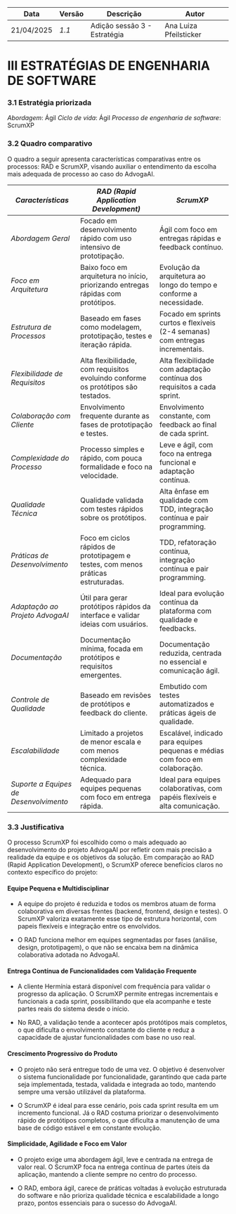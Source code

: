 | Data       | Versão | Descrição                          | Autor                    |
|------------|--------|------------------------------------|--------------------------|
| 21/04/2025 | *1.1* | Adição sessão 3  - Estratégia       | Ana Luiza Pfeilsticker   |

# III ESTRATÉGIAS DE ENGENHARIA DE SOFTWARE

### 3.1 Estratégia priorizada

*Abordagem*: Ágil
*Ciclo de vida*: Ágil
*Processo de engenharia de software*: ScrumXP

### 3.2 Quadro comparativo

O quadro a seguir apresenta características comparativas entre os processos: RAD e ScrumXP, visando auxiliar o entendimento da escolha mais adequada de processo ao caso do AdvogaAI.

| *Características*                  | *RAD (Rapid Application Development)*                                               | *ScrumXP*                                                                 |
|-------------------------------------|----------------------------------------------------------------------------------------|------------------------------------------------------------------------------|
| *Abordagem Geral*                 | Focado em desenvolvimento rápido com uso intensivo de prototipação.                   | Ágil com foco em entregas rápidas e feedback contínuo.                      |
| *Foco em Arquitetura*             | Baixo foco em arquitetura no início, priorizando entregas rápidas com protótipos.     | Evolução da arquitetura ao longo do tempo e conforme a necessidade.        |
| *Estrutura de Processos*          | Baseado em fases como modelagem, prototipação, testes e iteração rápida.              | Focado em sprints curtos e flexíveis (2-4 semanas) com entregas incrementais. |
| *Flexibilidade de Requisitos*     | Alta flexibilidade, com requisitos evoluindo conforme os protótipos são testados.     | Alta flexibilidade com adaptação contínua dos requisitos a cada sprint.     |
| *Colaboração com Cliente*         | Envolvimento frequente durante as fases de prototipação e testes.                     | Envolvimento constante, com feedback ao final de cada sprint.               |
| *Complexidade do Processo*        | Processo simples e rápido, com pouca formalidade e foco na velocidade.                | Leve e ágil, com foco na entrega funcional e adaptação contínua.            |
| *Qualidade Técnica*               | Qualidade validada com testes rápidos sobre os protótipos.                            | Alta ênfase em qualidade com TDD, integração contínua e pair programming.   |
| *Práticas de Desenvolvimento*     | Foco em ciclos rápidos de prototipagem e testes, com menos práticas estruturadas.     | TDD, refatoração contínua, integração contínua e pair programming.          |
| *Adaptação ao Projeto AdvogaAI*   | Útil para gerar protótipos rápidos da interface e validar ideias com usuários.        | Ideal para evolução contínua da plataforma com qualidade e feedbacks.       |
| *Documentação*                    | Documentação mínima, focada em protótipos e requisitos emergentes.                    | Documentação reduzida, centrada no essencial e comunicação ágil.            |
| *Controle de Qualidade*           | Baseado em revisões de protótipos e feedback do cliente.                              | Embutido com testes automatizados e práticas ágeis de qualidade.            |
| *Escalabilidade*                  | Limitado a projetos de menor escala e com menos complexidade técnica.                 | Escalável, indicado para equipes pequenas e médias com foco em colaboração. |
| *Suporte a Equipes de Desenvolvimento* | Adequado para equipes pequenas com foco em entrega rápida.                     | Ideal para equipes colaborativas, com papéis flexíveis e alta comunicação.  |


### 3.3 Justificativa

O processo ScrumXP foi escolhido como o mais adequado ao desenvolvimento do projeto AdvogaAI por refletir com mais precisão a realidade da equipe e os objetivos da solução. Em comparação ao RAD (Rapid Application Development), o ScrumXP oferece benefícios claros no contexto específico do projeto:

#### Equipe Pequena e Multidisciplinar

 - A equipe do projeto é reduzida e todos os membros atuam de forma colaborativa em diversas frentes (backend, frontend, design e testes). O ScrumXP valoriza exatamente esse tipo de estrutura horizontal, com papeis flexíveis e integração entre os envolvidos.


 - O RAD funciona melhor em equipes segmentadas por fases (análise, design, prototipagem), o que não se encaixa bem na dinâmica colaborativa adotada no AdvogaAI.

#### Entrega Contínua de Funcionalidades com Validação Frequente

 - A cliente Hermínia estará disponível com frequência para validar o progresso da aplicação. O ScrumXP permite entregas incrementais e funcionais a cada sprint, possibilitando que ela acompanhe e teste partes reais do sistema desde o início.


 - No RAD, a validação tende a acontecer após protótipos mais completos, o que dificulta o envolvimento constante do cliente e reduz a capacidade de ajustar funcionalidades com base no uso real.

#### Crescimento Progressivo do Produto

 - O projeto não será entregue todo de uma vez. O objetivo é desenvolver o sistema funcionalidade por funcionalidade, garantindo que cada parte seja implementada, testada, validada e integrada ao todo, mantendo sempre uma versão utilizável da plataforma.


 - O ScrumXP é ideal para esse cenário, pois cada sprint resulta em um incremento funcional. Já o RAD costuma priorizar o desenvolvimento rápido de protótipos completos, o que dificulta a manutenção de uma base de código estável e em constante evolução.

#### Simplicidade, Agilidade e Foco em Valor

 - O projeto exige uma abordagem ágil, leve e centrada na entrega de valor real. O ScrumXP foca na entrega contínua de partes úteis da aplicação, mantendo a cliente sempre no centro do processo.


 - O RAD, embora ágil, carece de práticas voltadas à evolução estruturada do software e não prioriza qualidade técnica e escalabilidade a longo prazo, pontos essenciais para o sucesso do AdvogaAI.
